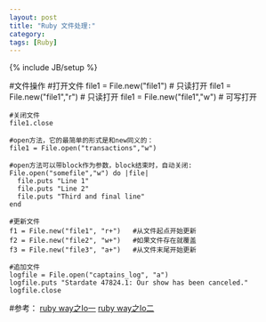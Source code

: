 ```yaml
---
layout: post
title: "Ruby 文件处理:"
category: 
tags: [Ruby]
---
```

{% include JB/setup %}


#文件操作
	#打开文件 
	file1 = File.new("file1")       # 只读打开 
	file1 = File.new("file1","r")   # 只读打开 
	file1 = File.new("file1","w")   # 可写打开

	#关闭文件
    file1.close                     

	#open方法，它的最简单的形式是和new同义的： 
	file1 = File.open("transactions","w")  

	#open方法可以带block作为参数，block结束时，自动关闭: 
	File.open("somefile","w") do |file|  
	  file.puts "Line 1"  
	  file.puts "Line 2"  
	  file.puts "Third and final line"  
	end  

	#更新文件 
	f1 = File.new("file1", "r+")   #从文件起点开始更新
	f2 = File.new("file2", "w+")   #如果文件存在就覆盖
	f3 = File.new("file3", "a+")   #从文件末尾开始更新

	#追加文件 
	logfile = File.open("captains_log", "a")  
	logfile.puts "Stardate 47824.1: Our show has been canceled."  
	logfile.close  


#参考：
[ruby way之Io一](http://simohayha.javaeye.com/blog/153398)
[ruby way之Io二](http://simohayha.iteye.com/blog/153820)


